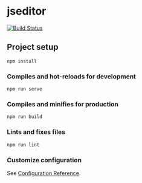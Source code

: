 # jseditor
[![Build Status](https://app.travis-ci.com/Dundgren/jseditor.svg?branch=main)](https://app.travis-ci.com/Dundgren/jseditor)

## Project setup
```
npm install
```

### Compiles and hot-reloads for development
```
npm run serve
```

### Compiles and minifies for production
```
npm run build
```

### Lints and fixes files
```
npm run lint
```

### Customize configuration
See [Configuration Reference](https://cli.vuejs.org/config/).
